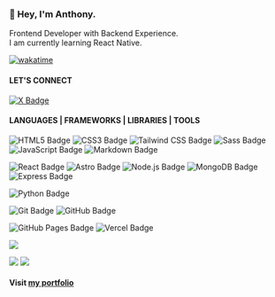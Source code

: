 ### 👋 Hey, I'm Anthony.

Frontend Developer with Backend Experience.  
I am currently learning React Native.


[![wakatime](https://wakatime.com/badge/user/018b3273-6dfa-4b1e-b0de-240ecca9b5fa.svg)](https://wakatime.com/@018b3273-6dfa-4b1e-b0de-240ecca9b5fa)

#### LET'S CONNECT

<a href="https://twitter.com/thepapisogram">![X Badge](https://img.shields.io/badge/X-000?logo=x&logoColor=fff&style=flat)</a>

#### LANGUAGES | FRAMEWORKS | LIBRARIES | TOOLS

![HTML5 Badge](https://img.shields.io/badge/HTML5-E34F26?logo=html5&logoColor=fff&style=flat)
![CSS3 Badge](https://img.shields.io/badge/CSS3-1572B6?logo=css3&logoColor=fff&style=flat)
![Tailwind CSS Badge](https://img.shields.io/badge/Tailwind%20CSS-06B6D4?logo=tailwindcss&logoColor=fff&style=flat)
![Sass Badge](https://img.shields.io/badge/Sass-C69?logo=sass&logoColor=fff&style=flat)
![JavaScript Badge](https://img.shields.io/badge/JavaScript-F7DF1E?logo=javascript&logoColor=000&style=flat)
![Markdown Badge](https://img.shields.io/badge/Markdown-000?logo=markdown&logoColor=fff&style=flat)

![React Badge](https://img.shields.io/badge/React-61DAFB?logo=react&logoColor=000&style=flat)
![Astro Badge](https://img.shields.io/badge/Astro-BC52EE?logo=astro&logoColor=fff&style=flat)
![Node.js Badge](https://img.shields.io/badge/Node.js-5FA04E?logo=nodedotjs&logoColor=fff&style=flat)
![MongoDB Badge](https://img.shields.io/badge/MongoDB-47A248?logo=mongodb&logoColor=fff&style=flat)
![Express Badge](https://img.shields.io/badge/Express-000?logo=express&logoColor=fff&style=flat)

![Python Badge](https://img.shields.io/badge/Python-3776AB?logo=python&logoColor=fff&style=flat)

![Git Badge](https://img.shields.io/badge/Git-F05032?logo=git&logoColor=fff&style=flat)
![GitHub Badge](https://img.shields.io/badge/GitHub-181717?logo=github&logoColor=fff&style=flat)

![GitHub Pages Badge](https://img.shields.io/badge/GitHub%20Pages-222?logo=githubpages&logoColor=fff&style=flat)
![Vercel Badge](https://img.shields.io/badge/Vercel-000?logo=vercel&logoColor=fff&style=flat)


![](http://github-profile-summary-cards.vercel.app/api/cards/profile-details?username=thepapisogram&theme=dark)

![](http://github-profile-summary-cards.vercel.app/api/cards/stats?username=thepapisogram&theme=dark)
![](http://github-profile-summary-cards.vercel.app/api/cards/repos-per-language?username=thepapisogram&theme=dark)

#### Visit [my portfolio](https://anthonysaah.me)
